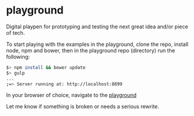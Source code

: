 playground
==========

Digital playpen for prototyping and testing the next great idea and/or piece of tech.

To start playing with the examples in the playground, clone the repo, install node, npm and bower, then in the playground repo (directory) run the following:

```bash
$> npm install && bower update
$> gulp
...
;=> Server running at: http://localhost:8899
```

In your browser of choice, navigate to the [playground](http://localhost:8899/playground/index.html)

Let me know if something is broken or needs a serious rewrite.
